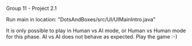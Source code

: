 Group 11 - Project 2.1

Run main in location:
"DotsAndBoxes/src/UI/UIMainIntro.java"

It is only possible to play in Human vs AI mode, or Human vs Human mode for this phase. 
AI vs AI does not behave as expected. 
Play the game :-)

